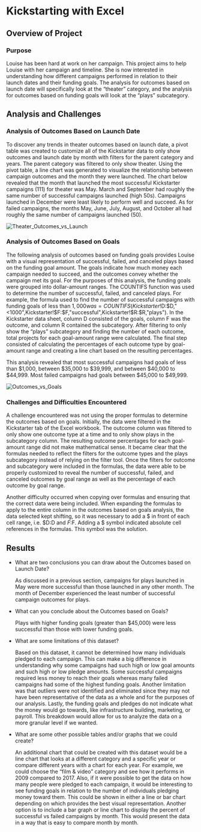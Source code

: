 # Kickstarting with Excel

## Overview of Project

### Purpose

Louise has been hard at work on her campaign. This project aims to help Louise with her campaign and timeline. She is now interested in understanding how different campaigns performed in relation to their launch dates and their funding goals. The analysis for outcomes based on launch date will specifically look at the “theater” category, and the analysis for outcomes based on funding goals will look at the “plays” subcategory.

## Analysis and Challenges

### Analysis of Outcomes Based on Launch Date

To discover any trends in theater outcomes based on launch date, a pivot table was created to customize all of the Kickstarter data to only show outcomes and launch date by month with filters for the parent category and years. The parent category was filtered to only show theater. Using the pivot table, a line chart was generated to visualize the relationship between campaign outcomes and the month they were launched. The chart below revealed that the month that launched the most successful Kickstarter campaigns (111) for theater was May. March and September had roughly the same number of successful campaigns launched (high 50s). Campaigns launched in December were least likely to perform well and succeed. As for failed campaigns, the months May, June, July, August, and October all had roughly the same number of campaigns launched (50).

![Theater_Outcomes_vs_Launch](https://user-images.githubusercontent.com/90656004/136834719-37854c74-ec57-467e-add3-b1c040048b89.png)

### Analysis of Outcomes Based on Goals

The following analysis of outcomes based on funding goals provides Louise with a visual representation of successful, failed, and canceled plays based on the funding goal amount. The goals indicate how much money each campaign needed to succeed, and the outcomes convey whether the campaign met its goal. For the purposes of this analysis, the funding goals were grouped into dollar-amount ranges. The COUNTIFS function was used to determine the number of successful, failed, and canceled plays. For example, the formula used to find the number of successful campaigns with funding goals of less than $1,000 was =COUNTIFS(Kickstarter!$D:$D,"<1000",Kickstarter!$F:$F,"successful",Kickstarter!$R:$R,"plays"). In the Kickstarter data sheet, column D consisted of the goals, column F was the outcome, and column R contained the subcategory. After filtering to only show the “plays” subcategory and finding the number of each outcome, total projects for each goal-amount range were calculated. The final step consisted of calculating the percentages of each outcome type by goal-amount range and creating a line chart based on the resulting percentages. 

This analysis revealed that most successful campaigns had goals of less than $1,000, between $35,000 to $39,999, and between $40,000 to $44,999. Most failed campaigns had goals between $45,000 to $49,999.

![Outcomes_vs_Goals](https://user-images.githubusercontent.com/90656004/136834734-eca41551-237e-4db0-9b69-70f9184d4e16.png)

### Challenges and Difficulties Encountered

A challenge encountered was not using the proper formulas to determine the outcomes based on goals. Initially, the data were filtered in the Kickstarter tab of the Excel workbook. The outcome column was filtered to only show one outcome type at a time and to only show plays in the subcategory column. The resulting outcome percentages for each goal-amount range did not make mathematical sense. It became clear that the formulas needed to reflect the filters for the outcome types and the plays subcategory instead of relying on the filter tool. Once the filters for outcome and subcategory were included in the formulas, the data were able to be properly customized to reveal the number of successful, failed, and canceled outcomes by goal range as well as the percentage of each outcome by goal range. 

Another difficulty occurred when copying over formulas and ensuring that the correct data were being included. When expanding the formulas to apply to the entire column in the outcomes based on goals analysis, the data selected kept shifting, so it was necessary to add a $ in front of each cell range, i.e. $D:D and $F:$F. Adding a $ symbol indicated absolute cell references in the formulas. This symbol was the solution.

## Results

- What are two conclusions you can draw about the Outcomes based on Launch Date?

  As discussed in a previous section, campaigns for plays launched in May were more successful than those launched in any other month. The month of December experienced the least number of successful campaign outcomes for plays. 

- What can you conclude about the Outcomes based on Goals?

  Plays with higher funding goals (greater than $45,000) were less successful than those with lower funding goals.

- What are some limitations of this dataset?

  Based on this dataset, it cannot be determined how many individuals pledged to each campaign. This can make a big difference in understanding why some campaigns had such high or low goal amounts and such high or low pledge amounts. Some successful campaigns required less money to reach their goals whereas many failed campaigns had some of the highest funding goals. Another limitation was that outliers were not identified and eliminated since they may not have been representative of the data as a whole and for the purposes of our analysis. Lastly, the funding goals and pledges do not indicate what the money would go towards, like infrastructure building, marketing, or payroll. This breakdown would allow for us to analyze the data on a more granular level if we wanted.

- What are some other possible tables and/or graphs that we could create?

  An additional chart that could be created with this dataset would be a line chart that looks at a different category and a specific year or compare different years with a chart for each year. For example, we could choose the “film & video” category and see how it performs in 2009 compared to 2017. Also, if it were possible to get the data on how many people were pledged to each campaign, it would be interesting to see funding goals in relation to the number of individuals pledging money toward them. This could be shown in either a line or bar chart depending on which provides the best visual representation. Another option is to include a bar graph or line chart to display the percent of successful vs failed campaigns by month. This would present the data in a way that is easy to compare month by month.
